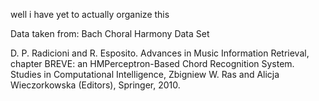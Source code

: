 well i have yet to actually organize this

Data taken from: Bach Choral Harmony Data Set

D. P. Radicioni and R. Esposito. 
Advances in Music Information Retrieval, chapter BREVE: an HMPerceptron-Based Chord Recognition System. 
Studies in Computational Intelligence, Zbigniew W. Ras and Alicja Wieczorkowska (Editors), Springer, 2010.
